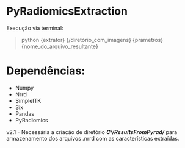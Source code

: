 # PyRadiomicsExtraction

Execução via terminal:

> python {extrator} {/diretório_com_imagens} {prametros} {nome_do_arquivo_resultante}

# Dependências:

- Numpy
- Nrrd
- SimpleITK
- Six
- Pandas
- PyRadiomics

v2.1 - Necessária a criação de diretório ***C:/ResultsFromPyrad/*** para armazenamento dos arquivos .nrrd com as características extraídas.
